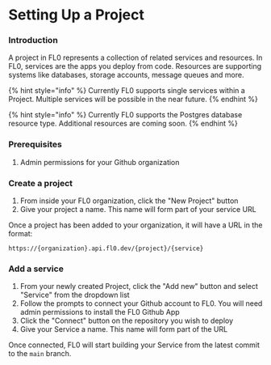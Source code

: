 # Setting Up a Project

### Introduction

A project in FL0 represents a collection of related services and resources. In FL0, services are the apps you deploy from code. Resources are supporting systems like databases, storage accounts, message queues and more.&#x20;

{% hint style="info" %}
Currently FL0 supports single services within a Project. Multiple services will be possible in the near future.
{% endhint %}

{% hint style="info" %}
Currently FL0 supports the Postgres database resource type. Additional resources are coming soon.
{% endhint %}

### Prerequisites

1. Admin permissions for your Github organization

### Create a project

1. From inside your FL0 organization, click the "New Project" button&#x20;
2. Give your project a name. This name will form part of your service URL

Once a project has been added to your organization, it will have a URL in the format:

```
https://{organization}.api.fl0.dev/{project}/{service}
```

### Add a service

1. From your newly created Project, click the "Add new" button and select "Service" from the dropdown list
2. Follow the prompts to connect your Github account to FL0. You will need admin permissions to install the FL0 Github App
3. Click the "Connect" button on the repository you wish to deploy
4. Give your Service a name. This name will form part of the URL

Once connected, FL0 will start building your Service from the latest commit to the `main` branch.&#x20;

